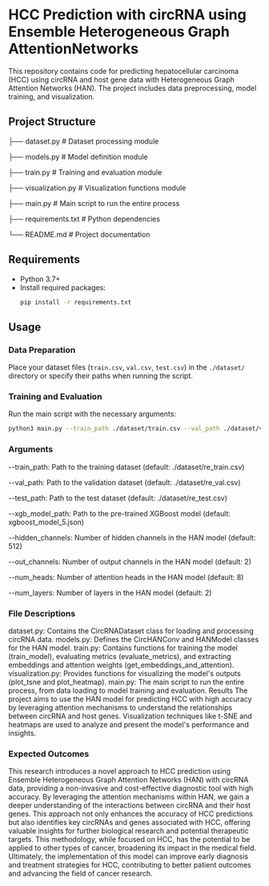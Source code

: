 # HCC Prediction with circRNA using Ensemble Heterogeneous Graph AttentionNetworks

This repository contains code for predicting hepatocellular carcinoma (HCC) using circRNA and host gene data with Heterogeneous Graph Attention Networks (HAN). The project includes data preprocessing, model training, and visualization.

## Project Structure

├── dataset.py # Dataset processing module

├── models.py # Model definition module

├── train.py # Training and evaluation module

├── visualization.py # Visualization functions module

├── main.py # Main script to run the entire process

├── requirements.txt # Python dependencies

└── README.md # Project documentation


## Requirements
- Python 3.7+
- Install required packages:
    ```bash
    pip install -r requirements.txt
    ```

## Usage

### Data Preparation

Place your dataset files (`train.csv`, `val.csv`, `test.csv`) in the `./dataset/` directory or specify their paths when running the script.

### Training and Evaluation

Run the main script with the necessary arguments:
```bash
python3 main.py --train_path ./dataset/train.csv --val_path ./dataset/val.csv --test_path ./dataset/test.csv --xgb_model_path xgboost_model_5.json --hidden_channels 512 --out_channels 2 --num_heads 8 --num_layers 2
```

### Arguments
--train_path: Path to the training dataset (default: ./dataset/re_train.csv)


--val_path: Path to the validation dataset (default: ./dataset/re_val.csv)

--test_path: Path to the test dataset (default: ./dataset/re_test.csv)

--xgb_model_path: Path to the pre-trained XGBoost model (default: xgboost_model_5.json)

--hidden_channels: Number of hidden channels in the HAN model (default: 512)

--out_channels: Number of output channels in the HAN model (default: 2)

--num_heads: Number of attention heads in the HAN model (default: 8)

--num_layers: Number of layers in the HAN model (default: 2)

### File Descriptions
dataset.py: Contains the CircRNADataset class for loading and processing circRNA data.
models.py: Defines the CircHANConv and HANModel classes for the HAN model.
train.py: Contains functions for training the model (train_model), evaluating metrics (evaluate_metrics), and extracting embeddings and attention weights (get_embeddings_and_attention).
visualization.py: Provides functions for visualizing the model's outputs (plot_tsne and plot_heatmap).
main.py: The main script to run the entire process, from data loading to model training and evaluation.
Results
The project aims to use the HAN model for predicting HCC with high accuracy by leveraging attention mechanisms to understand the relationships between circRNA and host genes. Visualization techniques like t-SNE and heatmaps are used to analyze and present the model's performance and insights.

### Expected Outcomes
This research introduces a novel approach to HCC prediction using Ensemble Heterogeneous Graph Attention Networks (HAN) with circRNA data, providing a non-invasive and cost-effective diagnostic tool with high accuracy. By leveraging the attention mechanisms within HAN, we gain a deeper understanding of the interactions between circRNA and their host genes. This approach not only enhances the accuracy of HCC predictions but also identifies key circRNAs and genes associated with HCC, offering valuable insights for further biological research and potential therapeutic targets. This methodology, while focused on HCC, has the potential to be applied to other types of cancer, broadening its impact in the medical field. Ultimately, the implementation of this model can improve early diagnosis and treatment strategies for HCC, contributing to better patient outcomes and advancing the field of cancer research.


